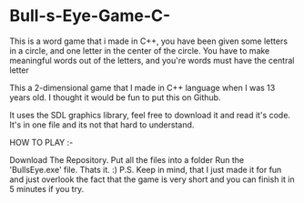 # Bull-s-Eye-Game-C-
This is a word game that i made in C++, you have been given some letters in a circle, and one letter in the center of the circle. You have to make meaningful words out of the letters, and you're words must have the central letter

This a 2-dimensional game that I made in C++ language when I was 13 years old. I thought it would be fun to put this on Github.

It uses the SDL graphics library, feel free to download it and read it's code. It's in one file and its not that hard to understand.

HOW TO PLAY :-

Download The Repository.
Put all the files into a folder
Run the 'BullsEye.exe' file.
Thats it. :)
P.S. Keep in mind, that I just made it for fun and just overlook the fact that the game is very short and you can finish it in 5 minutes if you try.
